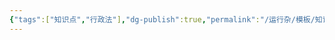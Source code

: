 ```yaml
---
{"tags":["知识点","行政法"],"dg-publish":true,"permalink":"/运行杂/模板/知识点/行政法知识点模板/","dgPassFrontmatter":true,"created":"2024-11-01T14:24:06.785+08:00","updated":"2024-11-01T14:24:27.897+08:00"}
---
```



